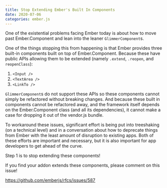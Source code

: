 ```yaml
---
title: Stop Extending Ember's Built In Components
date: 2020-07-06
categories: ember.js
---
```


One of the existential problems facing Ember today is about how to move
past Ember.Component and lean into the leaner `GlimmerComponent`s.

One of the things stopping this from happening is that Ember provides three
built-in components built on top of Ember.Component. Because these have public APIs allowing them to be extended (namely `.extend`, `.reopen`, and `reopenClass`):

1. `<Input />`
1. `<TextArea />`
1. `<LinkTo />`

`GlimmerComponent`s do not support these APIs so these components
cannot simply be refactored without breaking changes. And because these built in
components cannot be refactored away, and the framework itself depends on the Ember.Component class (and all its dependencies),
it cannot make a case for dropping it out of the vendor.js bundle.

To workaround these issues, significant effort is being put into treeshaking (on a technical
level) and in a conversation about how to deprecate things from Ember with the least amount
of disruption to existing apps. Both of these efforts are important and necessary, but it is also important for app developers to get ahead of the curve.

Step 1 is to stop extending these components!

If you find your addon extends these components, please comment on this issue!

https://github.com/emberjs/rfcs/issues/587
